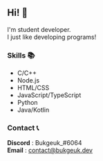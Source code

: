 ## Hi! 👋
I'm student developer.  
I just like developing programs!

### Skills 📚
* C/C++
* Node.js
* HTML/CSS
* JavaScript/TypeScript
* Python
* Java/Kotlin

### Contact 📞
**Discord** : Bukgeuk_#6064  
**Email** : contact@bukgeuk.dev
